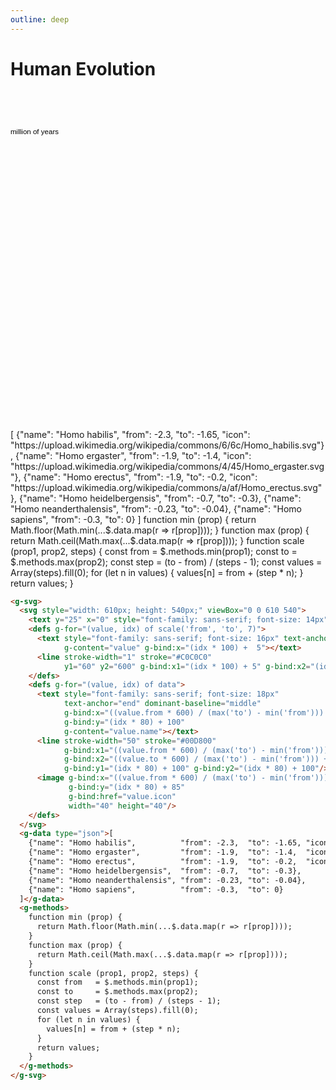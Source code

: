 ```yaml
---
outline: deep
---
```


# Human Evolution

<g-svg>
  <svg style="width: 610px; height: 540px;" viewBox="0 0 610 540">
    <text y="25" x="0" style="font-family: sans-serif; font-size: 14px">million of years</text>
    <defs g-for="(value, idx) of scale('from', 'to', 7)">
      <text style="font-family: sans-serif; font-size: 16px" text-anchor="middle" y="50"
            g-content="value" g-bind:x="(idx * 100) +  5"></text>
      <line stroke-width="1" stroke="#C0C0C0"
            y1="60" y2="600" g-bind:x1="(idx * 100) + 5" g-bind:x2="(idx * 100) + 5"/>
    </defs>
    <defs g-for="(value, idx) of data">
      <text style="font-family: sans-serif; font-size: 18px" 
            text-anchor="end" dominant-baseline="middle"
            g-bind:x="((value.from * 600) / (max('to') - min('from'))) + 600"
            g-bind:y="(idx * 80) + 100"
            g-content="value.name"></text>
      <line stroke-width="50" stroke="#00D800"
            g-bind:x1="((value.from * 600) / (max('to') - min('from'))) + 605" 
            g-bind:x2="((value.to * 600) / (max('to') - min('from'))) + 605"
            g-bind:y1="(idx * 80) + 100" g-bind:y2="(idx * 80) + 100"/>
      <image g-bind:x="((value.from * 600) / (max('to') - min('from'))) + 610"
           g-bind:y="(idx * 80) + 85"
           g-bind:href="value.icon" 
           width="40" height="40"/>
    </defs>
  </svg>
  <g-script type="data">[
    {"name": "Homo habilis",          "from": -2.3,  "to": -1.65, "icon": "https://upload.wikimedia.org/wikipedia/commons/6/6c/Homo_habilis.svg"}, 
    {"name": "Homo ergaster",         "from": -1.9,  "to": -1.4,  "icon": "https://upload.wikimedia.org/wikipedia/commons/4/45/Homo_ergaster.svg"},
    {"name": "Homo erectus",          "from": -1.9,  "to": -0.2,  "icon": "https://upload.wikimedia.org/wikipedia/commons/a/af/Homo_erectus.svg"},
    {"name": "Homo heidelbergensis",  "from": -0.7,  "to": -0.3},
    {"name": "Homo neanderthalensis", "from": -0.23, "to": -0.04},
    {"name": "Homo sapiens",          "from": -0.3,  "to": 0}
  ]</g-script>
  <g-script type="methods">
    function min (prop) {
      return Math.floor(Math.min(...$.data.map(r => r[prop])));
    }
    function max (prop) {
      return Math.ceil(Math.max(...$.data.map(r => r[prop])));
    }
    function scale (prop1, prop2, steps) {
      const from   = $.methods.min(prop1);
      const to     = $.methods.max(prop2);
      const step   = (to - from) / (steps - 1);
      const values = Array(steps).fill(0);
      for (let n in values) {
         values[n] = from + (step * n);
      }
      return values;
    }
  </g-script>
</g-svg>

```html
<g-svg>
  <svg style="width: 610px; height: 540px;" viewBox="0 0 610 540">
    <text y="25" x="0" style="font-family: sans-serif; font-size: 14px">million of years</text>
    <defs g-for="(value, idx) of scale('from', 'to', 7)">
      <text style="font-family: sans-serif; font-size: 16px" text-anchor="middle" y="50"
            g-content="value" g-bind:x="(idx * 100) +  5"></text>
      <line stroke-width="1" stroke="#C0C0C0"
            y1="60" y2="600" g-bind:x1="(idx * 100) + 5" g-bind:x2="(idx * 100) + 5"/>
    </defs>
    <defs g-for="(value, idx) of data">
      <text style="font-family: sans-serif; font-size: 18px"
            text-anchor="end" dominant-baseline="middle"
            g-bind:x="((value.from * 600) / (max('to') - min('from'))) + 600"
            g-bind:y="(idx * 80) + 100"
            g-content="value.name"></text>
      <line stroke-width="50" stroke="#00D800"
            g-bind:x1="((value.from * 600) / (max('to') - min('from'))) + 605"
            g-bind:x2="((value.to * 600) / (max('to') - min('from'))) + 605"
            g-bind:y1="(idx * 80) + 100" g-bind:y2="(idx * 80) + 100"/>
      <image g-bind:x="((value.from * 600) / (max('to') - min('from'))) + 610"
             g-bind:y="(idx * 80) + 85"
             g-bind:href="value.icon"
             width="40" height="40"/>
    </defs>
  </svg>
  <g-data type="json">[
    {"name": "Homo habilis",          "from": -2.3,  "to": -1.65, "icon": "https://upload.wikimedia.org/wikipedia/commons/6/6c/Homo_habilis.svg"},
    {"name": "Homo ergaster",         "from": -1.9,  "to": -1.4,  "icon": "https://upload.wikimedia.org/wikipedia/commons/4/45/Homo_ergaster.svg"},
    {"name": "Homo erectus",          "from": -1.9,  "to": -0.2,  "icon": "https://upload.wikimedia.org/wikipedia/commons/a/af/Homo_erectus.svg"},
    {"name": "Homo heidelbergensis",  "from": -0.7,  "to": -0.3},
    {"name": "Homo neanderthalensis", "from": -0.23, "to": -0.04},
    {"name": "Homo sapiens",          "from": -0.3,  "to": 0}
  ]</g-data>
  <g-methods>
    function min (prop) {
      return Math.floor(Math.min(...$.data.map(r => r[prop])));
    }
    function max (prop) {
      return Math.ceil(Math.max(...$.data.map(r => r[prop])));
    }
    function scale (prop1, prop2, steps) {
      const from   = $.methods.min(prop1);
      const to     = $.methods.max(prop2);
      const step   = (to - from) / (steps - 1);
      const values = Array(steps).fill(0);
      for (let n in values) {
        values[n] = from + (step * n);
      }
      return values;
    }
  </g-methods>
</g-svg>
```